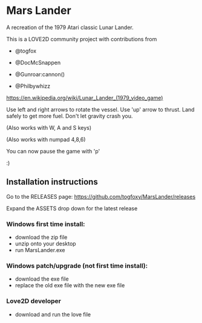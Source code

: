 # Mars Lander

A recreation of the 1979 Atari classic Lunar Lander.

This is a LOVE2D community project with contributions from 

* @togfox

* @DocMcSnappen

* @Gunroar:cannon()

* @Philbywhizz

https://en.wikipedia.org/wiki/Lunar_Lander_(1979_video_game)

Use left and right arrows to rotate the vessel. Use 'up' arrow to thrust. Land safely to get more fuel. Don't let gravity crash you.

(Also works with W, A and S keys)

(Also works with numpad 4,8,6)

You can now pause the game with 'p'

:)

## Installation instructions

Go to the RELEASES page: https://github.com/togfoxy/MarsLander/releases

Expand the ASSETS drop down for the latest release

### Windows first time install:

- download the zip file
- unzip onto your desktop
- run MarsLander.exe

### Windows patch/upgrade (not first time install):

- download the exe file
- replace the old exe file with the new exe file

### Love2D developer

- download and run the love file



